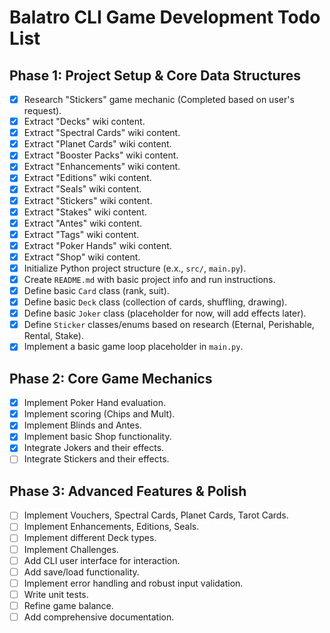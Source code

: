 # Balatro CLI Game Development Todo List

## Phase 1: Project Setup & Core Data Structures

- [x] Research "Stickers" game mechanic (Completed based on user's request).
- [x] Extract "Decks" wiki content.
- [x] Extract "Spectral Cards" wiki content.
- [x] Extract "Planet Cards" wiki content.
- [x] Extract "Booster Packs" wiki content.
- [x] Extract "Enhancements" wiki content.
- [x] Extract "Editions" wiki content.
- [x] Extract "Seals" wiki content.
- [x] Extract "Stickers" wiki content.
- [x] Extract "Stakes" wiki content.
- [x] Extract "Antes" wiki content.
- [x] Extract "Tags" wiki content.
- [x] Extract "Poker Hands" wiki content.
- [x] Extract "Shop" wiki content.
- [x] Initialize Python project structure (e.x., `src/`, `main.py`).
- [x] Create `README.md` with basic project info and run instructions.
- [x] Define basic `Card` class (rank, suit).
- [x] Define basic `Deck` class (collection of cards, shuffling, drawing).
- [x] Define basic `Joker` class (placeholder for now, will add effects later).
- [x] Define `Sticker` classes/enums based on research (Eternal, Perishable, Rental, Stake).
- [x] Implement a basic game loop placeholder in `main.py`.

## Phase 2: Core Game Mechanics

- [x] Implement Poker Hand evaluation.
- [x] Implement scoring (Chips and Mult).
- [x] Implement Blinds and Antes.
- [x] Implement basic Shop functionality.
- [x] Integrate Jokers and their effects.
- [ ] Integrate Stickers and their effects.

## Phase 3: Advanced Features & Polish

- [ ] Implement Vouchers, Spectral Cards, Planet Cards, Tarot Cards.
- [ ] Implement Enhancements, Editions, Seals.
- [ ] Implement different Deck types.
- [ ] Implement Challenges.
- [ ] Add CLI user interface for interaction.
- [ ] Add save/load functionality.
- [ ] Implement error handling and robust input validation.
- [ ] Write unit tests.
- [ ] Refine game balance.
- [ ] Add comprehensive documentation.